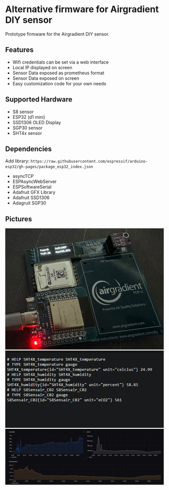# Alternative firmware for Airgradient DIY sensor

Prototype firmware for the Airgradient DIY sensor.

## Features

- Wifi credentials can be set via a web interface
- Local IP displayed on screen
- Sensor Data exposed as prometheus format
- Sensor Data exposed on screen
- Easy customization code for your own needs

## Supported Hardware

- S8 sensor
- ESP32 (d1 mini)
- SSD1306 OLED Display
- SGP30 sensor
- SHT4x sensor

## Dependencies

Add library: `https://raw.githubusercontent.com/espressif/arduino-esp32/gh-pages/package_esp32_index.json`
- asyncTCP
- ESPAsyncWebServer
- ESPSoftwareSerial
- Adafruit GFX Library
- Adafruit SSD1306
- Adagruit SGP30

## Pictures

![Official Airgradient PCB](./img/AGPCB.png)
![Prometheus Data](./img/metrics.png)
![grafana](./img/grafana.png)
